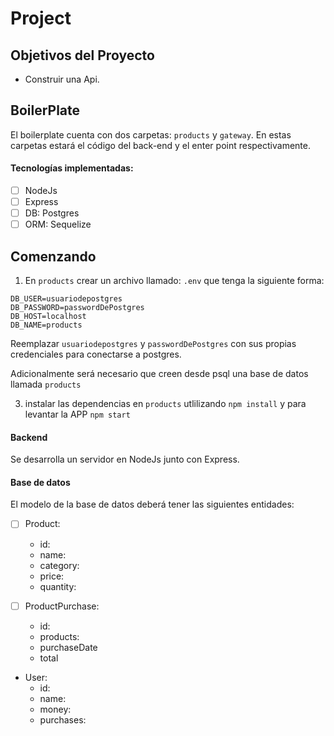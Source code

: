 # Project


## Objetivos del Proyecto

- Construir una Api.

## BoilerPlate

El boilerplate cuenta con dos carpetas: `products` y `gateway`. En estas carpetas estará el código del back-end y el enter point respectivamente.

#### Tecnologías implementadas:
- [ ] NodeJs
- [ ] Express
- [ ] DB: Postgres
- [ ] ORM: Sequelize

## Comenzando

 
 1. En `products` crear un archivo llamado: `.env` que tenga la siguiente forma: 
 
```
DB_USER=usuariodepostgres
DB_PASSWORD=passwordDePostgres
DB_HOST=localhost
DB_NAME=products
```


Reemplazar `usuariodepostgres` y `passwordDePostgres` con sus propias credenciales para conectarse a postgres. 

Adicionalmente será necesario que creen desde psql una base de datos llamada `products`

 3. instalar las dependencias en `products`  utlilizando `npm install` y para levantar la APP `npm start`

#### Backend

Se desarrolla un servidor en NodeJs junto con Express.


#### Base de datos

El modelo de la base de datos deberá tener las siguientes entidades:

- [ ] Product:
  - id: 
  - name:
  - category:
  - price:
  - quantity:

- [ ] ProductPurchase:
  - id:
  - products:
  - purchaseDate
  - total

- User:
  - id:
  - name:
  - money:
  - purchases:











